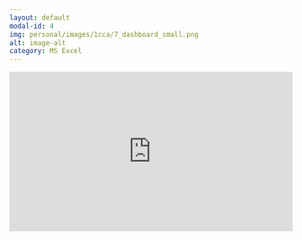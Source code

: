 ```yaml
---
layout: default
modal-id: 4
img: personal/images/1cca/7_dashboard_small.png
alt: image-alt
category: MS Excel
---
```

<div style="padding-bottom:56.25%; position:relative; display:block; width: 100%">
  <iframe width="100%" height="100%" src="https://app.powerbi.com/view?r=eyJrIjoiOTBiNTZiNzUtMTZhNy00MDcyLWJmNzEtZDY3MmFiYTUxNjc3IiwidCI6Ijg0N2I0NjNlLWZmOTgtNGMyYy05NzRhLWZjMDUwZDIxZjNiNSJ9" frameborder="0" allowfullscreen="true" style="position:absolute; top:0; left: 0">
  </iframe>
</div>
